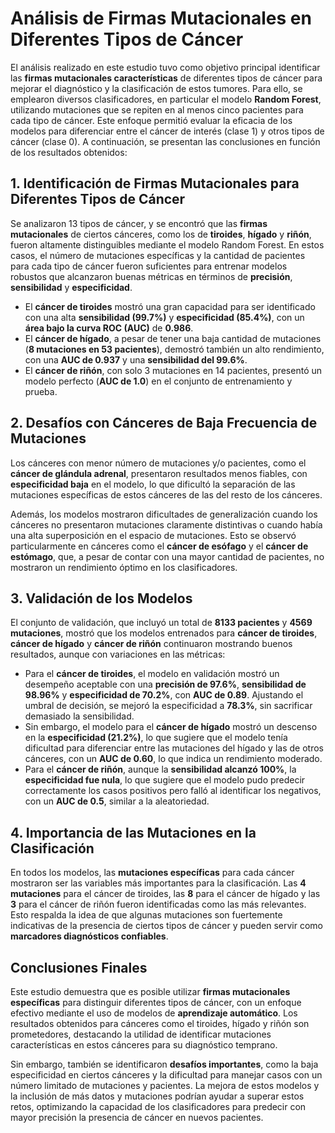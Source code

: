# Análisis de Firmas Mutacionales en Diferentes Tipos de Cáncer

El análisis realizado en este estudio tuvo como objetivo principal identificar las **firmas mutacionales características** de diferentes tipos de cáncer para mejorar el diagnóstico y la clasificación de estos tumores. Para ello, se emplearon diversos clasificadores, en particular el modelo **Random Forest**, utilizando mutaciones que se repiten en al menos cinco pacientes para cada tipo de cáncer. Este enfoque permitió evaluar la eficacia de los modelos para diferenciar entre el cáncer de interés (clase 1) y otros tipos de cáncer (clase 0). A continuación, se presentan las conclusiones en función de los resultados obtenidos:

## 1. Identificación de Firmas Mutacionales para Diferentes Tipos de Cáncer

Se analizaron 13 tipos de cáncer, y se encontró que las **firmas mutacionales** de ciertos cánceres, como los de **tiroides**, **hígado** y **riñón**, fueron altamente distinguibles mediante el modelo Random Forest. En estos casos, el número de mutaciones específicas y la cantidad de pacientes para cada tipo de cáncer fueron suficientes para entrenar modelos robustos que alcanzaron buenas métricas en términos de **precisión**, **sensibilidad** y **especificidad**.

- El **cáncer de tiroides** mostró una gran capacidad para ser identificado con una alta **sensibilidad (99.7%)** y **especificidad (85.4%)**, con un **área bajo la curva ROC (AUC)** de **0.986**.
- El **cáncer de hígado**, a pesar de tener una baja cantidad de mutaciones (**8 mutaciones en 53 pacientes**), demostró también un alto rendimiento, con una **AUC de 0.937** y una **sensibilidad del 99.6%**.
- El **cáncer de riñón**, con solo 3 mutaciones en 14 pacientes, presentó un modelo perfecto (**AUC de 1.0**) en el conjunto de entrenamiento y prueba.

## 2. Desafíos con Cánceres de Baja Frecuencia de Mutaciones

Los cánceres con menor número de mutaciones y/o pacientes, como el **cáncer de glándula adrenal**, presentaron resultados menos fiables, con **especificidad baja** en el modelo, lo que dificultó la separación de las mutaciones específicas de estos cánceres de las del resto de los cánceres. 

Además, los modelos mostraron dificultades de generalización cuando los cánceres no presentaron mutaciones claramente distintivas o cuando había una alta superposición en el espacio de mutaciones. Esto se observó particularmente en cánceres como el **cáncer de esófago** y el **cáncer de estómago**, que, a pesar de contar con una mayor cantidad de pacientes, no mostraron un rendimiento óptimo en los clasificadores.

## 3. Validación de los Modelos

El conjunto de validación, que incluyó un total de **8133 pacientes** y **4569 mutaciones**, mostró que los modelos entrenados para **cáncer de tiroides**, **cáncer de hígado** y **cáncer de riñón** continuaron mostrando buenos resultados, aunque con variaciones en las métricas:

- Para el **cáncer de tiroides**, el modelo en validación mostró un desempeño aceptable con una **precisión de 97.6%**, **sensibilidad de 98.96%** y **especificidad de 70.2%**, con **AUC de 0.89**. Ajustando el umbral de decisión, se mejoró la especificidad a **78.3%**, sin sacrificar demasiado la sensibilidad.
- Sin embargo, el modelo para el **cáncer de hígado** mostró un descenso en la **especificidad (21.2%)**, lo que sugiere que el modelo tenía dificultad para diferenciar entre las mutaciones del hígado y las de otros cánceres, con un **AUC de 0.60**, lo que indica un rendimiento moderado.
- Para el **cáncer de riñón**, aunque la **sensibilidad alcanzó 100%**, la **especificidad fue nula**, lo que sugiere que el modelo pudo predecir correctamente los casos positivos pero falló al identificar los negativos, con un **AUC de 0.5**, similar a la aleatoriedad.

## 4. Importancia de las Mutaciones en la Clasificación

En todos los modelos, las **mutaciones específicas** para cada cáncer mostraron ser las variables más importantes para la clasificación. Las **4 mutaciones** para el cáncer de tiroides, las **8** para el cáncer de hígado y las **3** para el cáncer de riñón fueron identificadas como las más relevantes. Esto respalda la idea de que algunas mutaciones son fuertemente indicativas de la presencia de ciertos tipos de cáncer y pueden servir como **marcadores diagnósticos confiables**.

## Conclusiones Finales

Este estudio demuestra que es posible utilizar **firmas mutacionales específicas** para distinguir diferentes tipos de cáncer, con un enfoque efectivo mediante el uso de modelos de **aprendizaje automático**. Los resultados obtenidos para cánceres como el tiroides, hígado y riñón son prometedores, destacando la utilidad de identificar mutaciones características en estos cánceres para su diagnóstico temprano.

Sin embargo, también se identificaron **desafíos importantes**, como la baja especificidad en ciertos cánceres y la dificultad para manejar casos con un número limitado de mutaciones y pacientes. La mejora de estos modelos y la inclusión de más datos y mutaciones podrían ayudar a superar estos retos, optimizando la capacidad de los clasificadores para predecir con mayor precisión la presencia de cáncer en nuevos pacientes.
